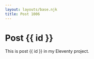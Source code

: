 ```yaml
---
layout: layouts/base.njk
title: Post 1006
---
```


# Post {{ id }}

This is post {{ id }} in my Eleventy project.
